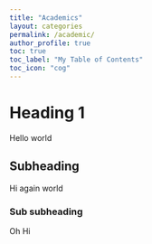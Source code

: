 ```yaml
---
title: "Academics"
layout: categories
permalink: /academic/
author_profile: true
toc: true
toc_label: "My Table of Contents"
toc_icon: "cog"
---
```


# Heading 1

Hello world

## Subheading

Hi again world

### Sub subheading 

Oh Hi
